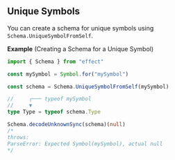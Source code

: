 ## Unique Symbols

You can create a schema for unique symbols using `Schema.UniqueSymbolFromSelf`.

**Example** (Creating a Schema for a Unique Symbol)

```ts twoslash
import { Schema } from "effect"

const mySymbol = Symbol.for("mySymbol")

const schema = Schema.UniqueSymbolFromSelf(mySymbol)

//     ┌─── typeof mySymbol
//     ▼
type Type = typeof schema.Type

Schema.decodeUnknownSync(schema)(null)
/*
throws:
ParseError: Expected Symbol(mySymbol), actual null
*/
```
